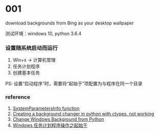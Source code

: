 # 001 
download backgrounds from Bing as your desktop wallpaper

测试环境：windows 10, python 3.6.4

### 设置随系统启动而运行
1. Win+x -> 计算机管理
2. 任务计划程序
3. 创建基本任务

PS: 设置“启动程序”时，需要将“起始于”项配置为与程序在同一个目录

### reference
1. [SystemParametersInfo function](https://msdn.microsoft.com/en-us/library/windows/desktop/ms724947(v=vs.85).aspx)
2. [Creating a background changer in python with ctypes, not working](https://stackoverflow.com/questions/21715895/creating-a-background-changer-in-python-with-ctypes-not-working)
3. [Change Windows Background from Python](https://stackoverflow.com/questions/16943733/change-windows-background-from-python)
4. [Windows 任务计划程序操作之起始于](http://blog.csdn.net/vic0228/article/details/61914425)
